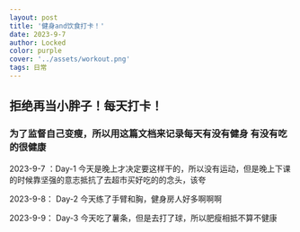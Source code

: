 ```yaml
---
layout: post
title: '健身and饮食打卡！'
date: 2023-9-7
author: Locked
color: purple
cover: '../assets/workout.png'
tags: 日常
---
```


## 拒绝再当小胖子！每天打卡！

### 为了监督自己变瘦，所以用这篇文档来记录每天有没有健身 有没有吃的很健康

2023-9-7 ：Day-1 今天是晚上才决定要这样干的，所以没有运动，但是晚上下课的时候靠坚强的意志抵抗了去超市买好吃的的念头，该夸

2023-9-8： Day-2 今天练了手臂和胸，健身房人好多啊啊啊

2023-9-9： Day-3 今天吃了薯条，但是去打了球，所以肥瘦相抵不算不健康
